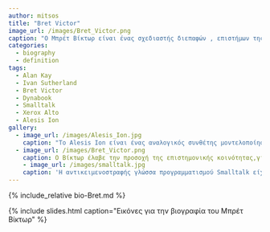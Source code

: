 ```yaml
---
author: mitsos
title: "Bret Victor"
image_url: /images/Bret_Victor.png
caption: "O Μπρέτ Βίκτωρ είναι ένας σχεδιαστής διεπαφών , επιστήμων της πληροφορικής και ηλεκτρολόγος μηχανικός, γνωστός για τις αναφορές του, στο μέλλον της τεχνολογίας. Σήμερα εργάζεται  ως ερευνητής στο Dynamicland."
categories:
  - biography
  - definition
tags:
  - Alan Kay
  - Ivan Sutherland
  - Bret Victor
  - Dynabook
  - Smalltalk
  - Xerox Alto
  - Alesis Ion
gallery:
  - image_url: /images/Alesis_Ion.jpg
    caption: "Το Alesis Ion είναι ένας αναλογικός συνθέτης μοντελοποίησης. Παρουσιάστηκε στο κοινό το καλοκαίρι του 2002. Σε αντίθεση με την Alesis Andromeda, το αναλογικό συνθεσάιζερ του Alesis, οι ήχοι του συντίθενται χρησιμοποιώντας τσιπ DSP για να μιμηθούν τον ήχο των αναλογικών κυκλωμάτων ήχου και των εξαρτημάτων."
  - image_url: /images/Bret_Victor.png
    caption: Ο Βίκτωρ έλαβε την προσοχή της επιστημονικής κοινότητας,για τις συνομιλίες του με τίτλο «Καταπολέμηση της Αρχής» (2012) και «Το Μέλλον του Προγραμματισμού» (2013). Μερικές από τις εργασίες του επικεντρώνονται στην εξέλιξη των μέσων εκτύπωσης από τους ηλεκτρονικούς υπολογιστές στη μελλοντική τεχνολογία, την οποία ονομάζει «το δυναμικό μέσο». Υποστηρίζει ότι οι άνθρωποι χρησιμοποιούν τους υπολογιστές ως "πολύ γρήγορους εξομοιωτές χαρτιού" και οραματίζονται μελλοντικές τεχνολογίες που μπορούν να αλλάξουν τη φυσική τους μορφή.'
    - image_url: /images/smalltalk.jpg
    caption: 'Η αντικειμενοστραφής γλώσσα προγραμματισμού Smalltalk είχε έμφαση σε οντότητες υψηλού επιπέδου και στην διάδραση με τον χρήστη και έτσι διευκόλυνε την κατασκευή και τις δοκιμές του λογισμικού που τελικά οδήγησε στους πρώτους επιτυχημένους εμπορικά επιτραπέζιους υπολογιστές'
---
```


{% include_relative bio-Bret.md %}

{% include slides.html caption="Εικόνες για την βιογραφία του Μπρέτ Βίκτωρ" %}
